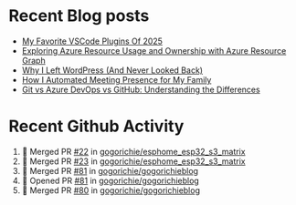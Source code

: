 # Recent Blog posts
<!-- BLOG-POST-LIST:START -->
- [My Favorite VSCode Plugins Of 2025](https://www.gogorichie.com/blog/microsoft/2025_fav_vscode_plugins/)
- [Exploring Azure Resource Usage and Ownership with Azure Resource Graph](https://www.gogorichie.com/blog/microsoft/azure-resource-graph/)
- [Why I Left WordPress &lpar;And Never Looked Back&rpar;](https://www.gogorichie.com/blog/microsoft/so-long-wordpress/)
- [How I Automated Meeting Presence for My Family](https://www.gogorichie.com/blog/office-meeting-indicator/)
- [Git vs Azure DevOps vs GitHub: Understanding the Differences](https://www.gogorichie.com/blog/microsoft/gitvsghvsado/)
<!-- BLOG-POST-LIST:END -->


# Recent Github Activity
<!--START_SECTION:activity-->
1. 🎉 Merged PR [#22](https://github.com/gogorichie/esphome_esp32_s3_matrix/pull/22) in [gogorichie/esphome_esp32_s3_matrix](https://github.com/gogorichie/esphome_esp32_s3_matrix)
2. 🎉 Merged PR [#23](https://github.com/gogorichie/esphome_esp32_s3_matrix/pull/23) in [gogorichie/esphome_esp32_s3_matrix](https://github.com/gogorichie/esphome_esp32_s3_matrix)
3. 🎉 Merged PR [#81](https://github.com/gogorichie/gogorichieblog/pull/81) in [gogorichie/gogorichieblog](https://github.com/gogorichie/gogorichieblog)
4. 💪 Opened PR [#81](https://github.com/gogorichie/gogorichieblog/pull/81) in [gogorichie/gogorichieblog](https://github.com/gogorichie/gogorichieblog)
5. 🎉 Merged PR [#80](https://github.com/gogorichie/gogorichieblog/pull/80) in [gogorichie/gogorichieblog](https://github.com/gogorichie/gogorichieblog)
<!--END_SECTION:activity-->

